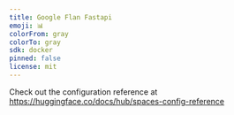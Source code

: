 ```yaml
---
title: Google Flan Fastapi
emoji: 📊
colorFrom: gray
colorTo: gray
sdk: docker
pinned: false
license: mit
---
```


Check out the configuration reference at https://huggingface.co/docs/hub/spaces-config-reference
